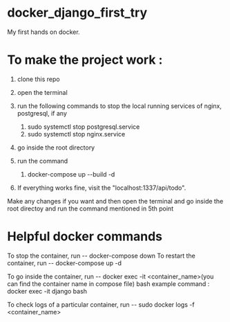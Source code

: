 # docker_django_first_try
My first hands on docker.

# To make the project work : 
1. clone this repo
2. open the terminal
3. run the following commands to stop the local running services of nginx, postgresql, if any
   
   1. sudo systemctl stop postgresql.service
   2. sudo systemctl stop nginx.service
4. go inside the root directory
5. run the command 
   1. docker-compose up --build -d
6. If everything works fine, visit the "localhost:1337/api/todo".

Make any changes if you want and then open the terminal and go inside the root directoy and run the command mentioned in 5th point

# Helpful docker commands
To stop the container, run -- docker-compose down 
To restart the container, run -- docker-compose up -d

To go inside the container, run -- docker exec -it <container_name>(you can find the container name in compose file) bash
example command : docker exec -it django bash

To check logs of a particular container, run -- sudo docker logs -f <container_name>